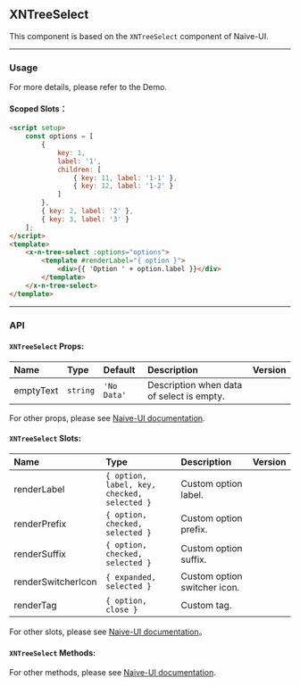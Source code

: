 ﻿## XNTreeSelect

This component is based on the `XNTreeSelect` component of Naive-UI.

---

### Usage

For more details, please refer to the Demo.

#### Scoped Slots：

```html
<script setup>
    const options = [
        {
            key: 1,
            label: '1',
            children: [
                { key: 11, label: '1-1' },
                { key: 12, label: '1-2' }
            ]
        },
        { key: 2, label: '2' },
        { key: 3, label: '3' }
    ];
</script>
<template>
    <x-n-tree-select :options="options">
        <template #renderLabel="{ option }">
            <div>{{ 'Option ' + option.label }}</div>
        </template>
    </x-n-tree-select>
</template>
```

---

### API

#### `XNTreeSelect` Props:

| Name      | Type     | Default     | Description                               | Version |
| :-------- | :------- | :---------- | :---------------------------------------- | :------ |
| emptyText | `string` | `'No Data'` | Description when data of select is empty. |         |

For other props, please see [Naive-UI documentation](https://www.naiveui.com/en-US/os-theme/components/tree-select#TreeSelect-Props).

#### `XNTreeSelect` Slots:

| Name               | Type                                        | Description                  | Version |
| :----------------- | :------------------------------------------ | :--------------------------- | :------ |
| renderLabel        | `{ option, label, key, checked, selected }` | Custom option label.         |         |
| renderPrefix       | `{ option, checked, selected }`             | Custom option prefix.        |         |
| renderSuffix       | `{ option, checked, selected }`             | Custom option suffix.        |         |
| renderSwitcherIcon | `{ expanded, selected }`                    | Custom option switcher icon. |         |
| renderTag          | `{ option, close }`                         | Custom tag.                  |         |

For other slots, please see [Naive-UI documentation](https://www.naiveui.com/en-US/os-theme/components/tree-select#TreeSelect-Slots)。

#### `XNTreeSelect` Methods:

For other methods, please see [Naive-UI documentation](https://www.naiveui.com/en-US/os-theme/components/tree-select#TreeSelect-Methods).
